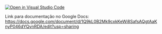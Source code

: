 [![Open in Visual Studio Code](https://classroom.github.com/assets/open-in-vscode-2e0aaae1b6195c2367325f4f02e2d04e9abb55f0b24a779b69b11b9e10269abc.svg)](https://classroom.github.com/online_ide?assignment_repo_id=19488614&assignment_repo_type=AssignmentRepo)

Link para documentação no Google Docs: https://docs.google.com/document/d/1Q9kL0B2Mk9cxkKeWi8SafsAQgtAaKnyP046dYQynRDA/edit?usp=sharing
